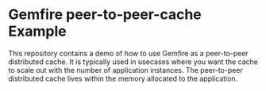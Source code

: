 # Gemfire peer-to-peer-cache Example
This repository contains a demo of how to use Gemfire as a peer-to-peer distributed cache. It is typically used in usecases where you want the cache to scale out with the number of application instances. The peer-to-peer distributed cache lives within the memory allocated to the application.


